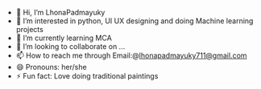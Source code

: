 - 👋 Hi, I’m LhonaPadmayuky
- 👀 I’m interested in python, UI UX designing and doing Machine learning projects
- 🌱 I’m currently learning MCA 
- 💞️ I’m looking to collaborate on ...
- 📫 How to reach me through Email:@lhonapadmayuky711@gmail.com
- 😄 Pronouns: her/she
- ⚡ Fun fact: Love doing traditional paintings

<!---
LhonaPadmayuky/LhonaPadmayuky is a ✨ special ✨ repository because its `README.md` (this file) appears on your GitHub profile.
You can click the Preview link to take a look at your changes.
--->

